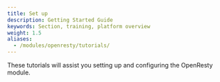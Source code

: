 ```yaml
---
title: Set up
description: Getting Started Guide
keywords: Section, training, platform overview
weight: 1.5
aliases:
  - /modules/openresty/tutorials/
---
```


These tutorials will assist you setting up and configuring the OpenResty module.